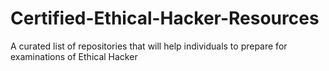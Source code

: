 # Certified-Ethical-Hacker-Resources
A curated list of repositories that will help individuals to prepare for examinations of Ethical Hacker 
